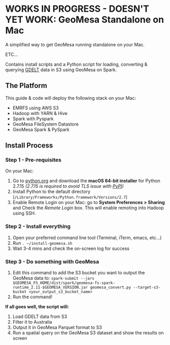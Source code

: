 # WORKS IN PROGRESS - DOESN'T YET WORK: GeoMesa Standalone on Mac
A simplified way to get GeoMesa running standalone on your Mac.

ETC...


Contains install scripts and a Python script for loading, converting & querying [GDELT](https://www.gdeltproject.org/) data in S3 using GeoMesa on Spark.

## The Platform

This guide & code will deploy the following stack on your Mac:

- EMRFS using AWS S3
- Hadoop with YARN & Hive
- Spark with Pyspark
- GeoMesa FileSystem Datastore
- GeoMesa Spark & PySpark

## Install Process

### Step 1 - Pre-requisites
On your Mac:
1. Go to [python.org](https://www.python.org/downloads/release/python-2715/) and download the **macOS 64-bit installer** for Python 2.7.15 *(2.7.15 is required to avoid TLS issue with [PyPI](https://pypi.org/))*
1. Install Python to the default directory (`/Library/Frameworks/Python.framework/Versions/2.7`)
1. Enable Remote Login on your Mac: go to **System Preferences > Sharing** and Check the *Remote Login* box. This will enable remoting into Hadoop using SSH.

### Step 2 - Install everything
1. Open your preferred command line tool (Terminal, iTerm, emacs, etc...)
1. Run `. ~/install-geomesa.sh`
1. Wait 3-4 mins and check the on-screen log for success

### Step 3 - Do something with GeoMesa

1. Edit this command to add the S3 bucket you want to output the GeoMesa data to: `spark-submit --jars $GEOMESA_FS_HOME/dist/spark/geomesa-fs-spark-runtime_2.11-$GEOMESA_VERSION.jar geomesa_convert.py --target-s3-bucket <your_output_s3_bucket_name>`
1. Run the command!

**If all goes well, the script will:**
1. Load GDELT data from S3
1. Filter it to Australia
1. Output it in GeoMesa Parquet format to S3
1. Run a spatial query on the GeoMesa S3 dataset and show the results on screen
